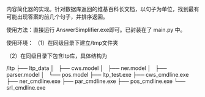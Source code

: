 内容简化器的实现。针对数据库返回的维基百科长文档，以句子为单位，找到最有可能出现答案的前几个句子，并排序返回。

使用方法：直接运行 AnswerSimplifier.exe即可。已封装在了 main.py 中。

使用环境：
（1）在同级目录下建立/tmp文件夹

（2）在同级目录下包含ltp库，具体结构为

/ltp
├── ltp_data
│   ├── cws.model
│   ├── ner.model
│   ├── parser.model
│   └── pos.model
├── ltp_test.exe
├── cws_cmdline.exe
├── ner_cmdline.exe
├── par_cmdline.exe
├── pos_cmdline.exe
└── srl_cmdline.exe
